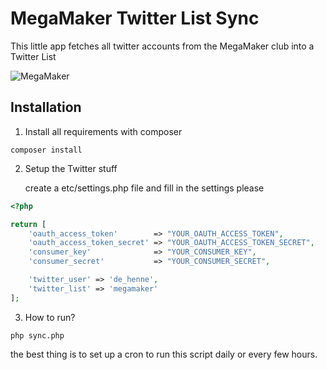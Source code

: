 MegaMaker Twitter List Sync
======

This little app fetches all twitter accounts from the MegaMaker club into a Twitter List

![MegaMaker](https://club.megamaker.co/uploads/default/optimized/1X/9205786661c1c58d22f5971cc32a5d8593e449c3_1_600x500.png)

Installation
------

1. Install all requirements with composer


```shell
composer install
```


2. Setup the Twitter stuff  

    create a etc/settings.php file and fill in the settings please
    
```php
<?php

return [
    'oauth_access_token'        => "YOUR_OAUTH_ACCESS_TOKEN",
    'oauth_access_token_secret' => "YOUR_OAUTH_ACCESS_TOKEN_SECRET",
    'consumer_key'              => "YOUR_CONSUMER_KEY",
    'consumer_secret'           => "YOUR_CONSUMER_SECRET",

    'twitter_user' => 'de_henne',
    'twitter_list' => 'megamaker'
];

```

3. How to run?

```shell
php sync.php
```

the best thing is to set up a cron to run this script daily or every few hours.